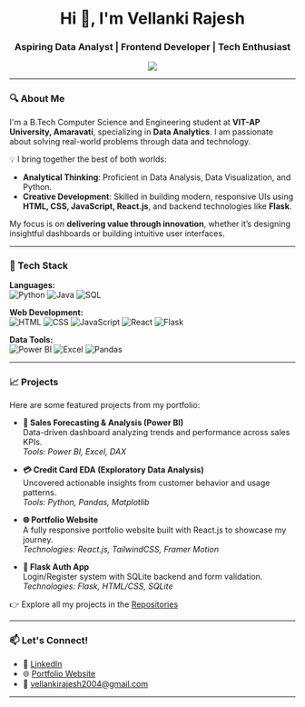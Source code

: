 <h1 align="center">Hi 👋, I'm Vellanki Rajesh</h1>
<h3 align="center">Aspiring Data Analyst | Frontend Developer | Tech Enthusiast</h3>

<p align="center">
  <img src="https://readme-typing-svg.herokuapp.com/?lines=Passionate+about+Data+and+Design;Crafting+meaningful+digital+experiences;Learning+something+new+everyday!" />
</p>

---

### 🔍 About Me

I'm a B.Tech Computer Science and Engineering student at **VIT-AP University, Amaravati**, specializing in **Data Analytics**. I am passionate about solving real-world problems through data and technology.

💡 I bring together the best of both worlds:
- **Analytical Thinking**: Proficient in Data Analysis, Data Visualization, and Python.
- **Creative Development**: Skilled in building modern, responsive UIs using **HTML, CSS, JavaScript, React.js**, and backend technologies like **Flask**.

My focus is on **delivering value through innovation**, whether it’s designing insightful dashboards or building intuitive user interfaces.

---

### 🚀 Tech Stack

**Languages:**  
![Python](https://img.shields.io/badge/Python-3776AB?style=flat&logo=python&logoColor=white)
![Java](https://img.shields.io/badge/Java-ED8B00?style=flat&logo=java&logoColor=white)
![SQL](https://img.shields.io/badge/SQL-4479A1?style=flat&logo=postgresql&logoColor=white)

**Web Development:**  
![HTML](https://img.shields.io/badge/HTML5-E34F26?style=flat&logo=html5&logoColor=white)
![CSS](https://img.shields.io/badge/CSS3-1572B6?style=flat&logo=css3&logoColor=white)
![JavaScript](https://img.shields.io/badge/JavaScript-F7DF1E?style=flat&logo=javascript&logoColor=black)
![React](https://img.shields.io/badge/React-20232A?style=flat&logo=react&logoColor=61DAFB)
![Flask](https://img.shields.io/badge/Flask-000000?style=flat&logo=flask&logoColor=white)

**Data Tools:**  
![Power BI](https://img.shields.io/badge/Power%20BI-F2C811?style=flat&logo=powerbi&logoColor=black)
![Excel](https://img.shields.io/badge/Microsoft%20Excel-217346?style=flat&logo=microsoftexcel&logoColor=white)
![Pandas](https://img.shields.io/badge/Pandas-150458?style=flat&logo=pandas&logoColor=white)

---

### 📈 Projects

Here are some featured projects from my portfolio:

- **🔎 Sales Forecasting & Analysis (Power BI)**  
  Data-driven dashboard analyzing trends and performance across sales KPIs.  
  _Tools: Power BI, Excel, DAX_

- **💳 Credit Card EDA (Exploratory Data Analysis)**  
  Uncovered actionable insights from customer behavior and usage patterns.  
  _Tools: Python, Pandas, Matplotlib_

- **🌐 Portfolio Website**  
  A fully responsive portfolio website built with React.js to showcase my journey.  
  _Technologies: React.js, TailwindCSS, Framer Motion_

- **🔐 Flask Auth App**  
  Login/Register system with SQLite backend and form validation.  
  _Technologies: Flask, HTML/CSS, SQLite_

👉 Explore all my projects in the [Repositories](https://github.com/VellankiRajesh?tab=repositories)

---

### 📫 Let's Connect!

- 💼 [LinkedIn](https://www.linkedin.com/in/rajesh-vellanki-1b09a4285/)
- 🌐 [Portfolio Website](https://v-rajesh-portfolio.netlify.app/)
- 📧 vellankirajesh2004@gmail.com

---
